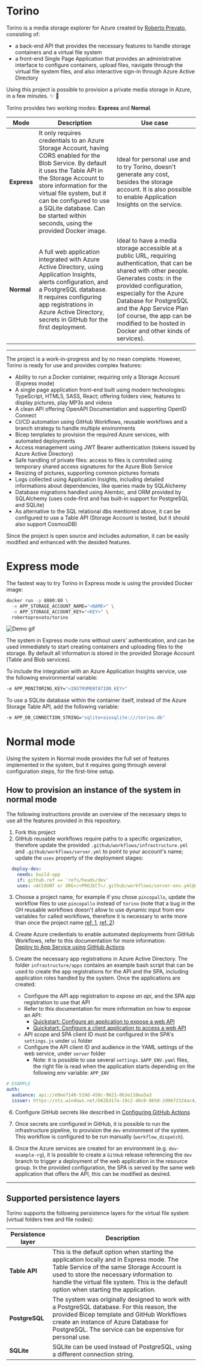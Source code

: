 # Torino
Torino is a media storage explorer for Azure created by [Roberto Prevato](https://github.com/RobertoPrevato),
consisting of:

* a back-end API that provides the necessary features to
  handle storage containers and a virtual file system
* a front-end Single Page Application that provides
  an administrative interface to configure containers, upload files,
  navigate through the virtual file system files, and also
  interactive sign-in through Azure Active Directory

Using this project is possible to provision a private media storage in Azure,
in a few minutes. :sparkles: :cake:

Torino provides two working modes: **Express** and **Normal**.

| Mode        | Description                                                                                                                                                                                                                                                                                                                      | Use case                                                                                                                                                                                                                                                                                                                                     |
| ----------- | -------------------------------------------------------------------------------------------------------------------------------------------------------------------------------------------------------------------------------------------------------------------------------------------------------------------------------- | -------------------------------------------------------------------------------------------------------------------------------------------------------------------------------------------------------------------------------------------------------------------------------------------------------------------------------------------- |
| **Express** | It only requires credentials to an Azure Storage Account, having CORS enabled for the Blob Service. By default it uses the Table API in the Storage Account to store information for the virtual file system, but it can be configured to use a SQLite database. Can be started within seconds, using the provided Docker image. | Ideal for personal use and to try Torino, doesn't generate any cost, besides the storage account. It is also possible to enable Application Insights on the service.                                                                                                                                                                         |
| **Normal**  | A full web application integrated with Azure Active Directory, using Application Insights, alerts configuration, and a PostgreSQL database. It requires configuring app registrations in Azure Active Directory, secrets in GitHub for the first deployment.                                                                     | Ideal to have a media storage accessible at a public URL, requiring authentication, that can be shared with other people. Generates costs: in the provided configuration, especially for the Azure Database for PostgreSQL and the App Service Plan (of course, the app can be modified to be hosted in Docker and other kinds of services). |

---

The project is a work-in-progress and by no mean complete. However, Torino is
ready for use and provides complex features:

* Ability to run a Docker container, requiring only a Storage Account (Express
  mode)
* A single page application front-end built using modern technologies:
  TypeScript, HTML5, SASS, React; offering folders view, features to
  display pictures, play MP3s and videos
* A clean API offering OpenAPI Documentation and supporting OpenID Connect
* CI/CD automation using GitHub Workflows, reusable workflows and a branch
  strategy to handle multiple environments
* Bicep templates to provision the required Azure services, with automated
  deployments
* Access management using JWT Bearer authentication (tokens issued by Azure
  Active Directory)
* Safe handling of private files: access to files is controlled using temporary
  shared access signatures for the Azure Blob Service
* Resizing of pictures, supporting common pictures formats
* Logs collected using Application Insights, including detailed informations
  about dependencies, like queries made by SQLAlchemy
* Database migrations handled using Alembic, and ORM provided by SQLAlchemy
  (uses code-first and has built-in support for PostgreSQL and SQLite)
* As alternative to the SQL relational dbs mentioned above, it can be configured
  to use a Table API (Storage Account is tested, but it should also support CosmosDB)

Since the project is open source and includes automation, it can be easily
modified and enhanced with the desided features.

# Express mode

The fastest way to try Torino in Express mode is using the provided Docker
image:

```bash
docker run -p 8080:80 \
  -e APP_STORAGE_ACCOUNT_NAME="<NAME>" \
  -e APP_STORAGE_ACCOUNT_KEY="<KEY>" \
  robertoprevato/torino
```

![Demo gif](https://gist.githubusercontent.com/RobertoPrevato/38a0598b515a2f7257c614938843b99b/raw/95ebfcac973a11991804268e1b20d37988c1fec3/torino-express-demo.gif)

The system in Express mode runs without users' authentication, and can be
used immediately to start creating containers and uploading files to the
storage. By default all information is stored in the provided Storage Account
(Table and Blob services).

To include the integration with an Azure Application Insights service, use
the following environmental variable:

```bash
-e APP_MONITORING_KEY="<INSTRUMENTATION_KEY>"
```

To use a SQLite database within the container itself, instead of the
Azure Storage Table API, add the following variable:

```bash
-e APP_DB_CONNECTION_STRING="sqlite+aiosqlite:///torino.db"
```

# Normal mode

Using the system in Normal mode provides the full set of features implemented
in the system, but it requires going through several configuration steps, for
the first-time setup.

## How to provision an instance of the system in normal mode

The following instructions provide an overview of the necessary steps to use
all the features provided in this repository.

1. Fork this project
2. GitHub reusable workflows require paths to a specific organization,
   therefore update the provided `.github/workflows/infrastructure.yml` and
   `.github/workflows/server.yml` to point to your account's name; update the
   `uses` property of the deployment stages:

```yaml
  deploy-dev:
    needs: build-app
    if: github.ref == 'refs/heads/dev'
    uses: <ACCOUNT or ORG>/<PROJECT>/.github/workflows/server-env.yml@dev
```

3. Choose a project name, for example if you chose `pincopallo`, update the
   workflow files to use `pincopallo` instead of `torino` (note that a bug in
   the GH reusable workflows doesn't allow to use dynamic input from env
   variables for called workflows, therefore it is necessary to write more than
   once the project name [ref.
   1](https://github.community/t/reusable-workflow-env-context-not-available-in-jobs-job-id-with/206111),
   [ref. 2](https://github.com/actions/runner/issues/480))

4. Create Azure credentials to enable automated deployments from GitHub
   Workflows, refer to this documentation for more information: <br>
   [Deploy to App Service using GitHub
   Actions](https://docs.microsoft.com/en-us/azure/app-service/deploy-github-actions?tabs=applevel#generate-deployment-credentials)

5. Create the necessary app registrations in Azure Active Directory. The folder
   `infrastructure/apps` contains an example bash script that can be used to
   create the app registrations for the API and the SPA, including application
   roles handled by the system. Once the applications are created:
   + Configure the API app registration to _expose an api_, and the SPA app
     registration to use that API
   + Refer to this documentation for more information on how to expose an API:
     + [Quickstart: Configure an application to expose a web
       API](https://docs.microsoft.com/en-us/azure/active-directory/develop/quickstart-configure-app-expose-web-apis)
     + [Quickstart: Configure a client application to access a web
       API](https://docs.microsoft.com/en-us/azure/active-directory/develop/quickstart-configure-app-access-web-apis)
   + API scope and SPA client ID must be configured in the SPA's `settings.js` under `ui` folder
   + Configure the API client ID and audience in the YAML settings of the
     web service, under `server` folder
     + Note: it is possible to use several `settings.$APP_ENV.yaml` files, the
       right file is read when the application starts depending on the
       following env variable: `APP_ENV`

```yaml
# EXAMPLE
auth:
  audience: api://e9ee7140-519d-458c-9621-0b3e110ea5a3
  issuer: https://sts.windows.net/b62b317a-19c2-40c0-8650-2d9672324ac4/
```

6. Configure GitHub secrets like described in [Configuring GitHub Actions](./docs/configuring-github-actions.md)

7. Once secrets are configured in GitHub, it is possible to run the
   infrastructure pipeline, to provision the `dev` environment of the system.
   This workflow is configured to be run manually (`workflow_dispatch`).

8. Once the Azure services are created for an environment (e.g. `dev-example-rg`),
   it is possible to create a `GitHub` release referencing the `dev` branch to
   trigger a deployment of the web application in the resource group.
   In the provided configuration, the SPA is served by the same web application
   that offers the API, this can be modified as desired.

---

## Supported persistence layers
Torino supports the following persistence layers for the virtual file system
(virtual folders tree and file nodes):

| Persistence layer | Description                                                                                                                                                                                                                                                                 |
| ----------------- | --------------------------------------------------------------------------------------------------------------------------------------------------------------------------------------------------------------------------------------------------------------------------- |
| **Table API**     | This is the default option when starting the application locally and in Express mode. The Table Service of the same Storage Account is used to store the necessary information to handle the virtual file system. This is the default option when starting the application. |
| **PostgreSQL**    | The system was originally designed to work with a PostgreSQL database. For this reason, the provided Bicep template and GitHub Workflows create an instance of Azure Database for PostgreSQL. The service can be expensive for personal use.                                |
| **SQLite**        | SQLite can be used instead of PostgreSQL, using a different connection string.                                                                                                                                                                                              |
